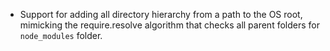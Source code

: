 - Support for adding all directory hierarchy from a path to the OS root, mimicking the require.resolve algorithm that checks all parent folders for `node_modules` folder.